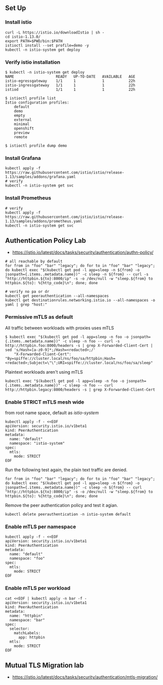 ## Set Up

### Install istio
```
curl -L https://istio.io/downloadIstio | sh -
cd istio-1.13.0/
export PATH=$PWD/bin:$PATH
istioctl install --set profile=demo -y
kubectl -n istio-system get deploy
```

### Verify istio installation

```
$ kubectl -n istio-system get deploy
NAME                   READY   UP-TO-DATE   AVAILABLE   AGE
istio-egressgateway    1/1     1            1           22h
istio-ingressgateway   1/1     1            1           22h
istiod                 1/1     1            1           22h

$ istioctl profile list
Istio configuration profiles:
    default
    demo
    empty
    external
    minimal
    openshift
    preview
    remote

$ istioctl profile dump demo
```

### Install Grafana
```
kubectl apply -f https://raw.githubusercontent.com/istio/istio/release-1.13/samples/addons/grafana.yaml
# verify
kubectl -n istio-system get svc
```

### Install Prometheus
```
# verify
kubectl apply -f https://raw.githubusercontent.com/istio/istio/release-1.13/samples/addons/prometheus.yaml
kubectl -n istio-system get svc
```


## Authentication Policy Lab
* https://istio.io/latest/docs/tasks/security/authentication/authn-policy/

```
# all reachable by default
for from in "foo" "bar" "legacy"; do for to in "foo" "bar" "legacy"; do kubectl exec "$(kubectl get pod -l app=sleep -n ${from} -o jsonpath={.items..metadata.name})" -c sleep -n ${from} -- curl -s "http://httpbin.${to}:8000/ip" -s -o /dev/null -w "sleep.${from} to httpbin.${to}: %{http_code}\n"; done; done

# verify no pa or dr
kubectl get peerauthentication --all-namespaces
kubectl get destinationrules.networking.istio.io --all-namespaces -o yaml | grep "host:"
```

### Permissive mTLS as default

All traffic between workloads with proxies uses mTLS
```
$ kubectl exec "$(kubectl get pod -l app=sleep -n foo -o jsonpath={.items..metadata.name})" -c sleep -n foo -- curl -s http://httpbin.foo:8000/headers -s | grep X-Forwarded-Client-Cert | sed 's/Hash=[a-z0-9]*;/Hash=<redacted>;/'
    "X-Forwarded-Client-Cert": "By=spiffe://cluster.local/ns/foo/sa/httpbin;Hash=<redacted>;Subject=\"\";URI=spiffe://cluster.local/ns/foo/sa/sleep"
```

Plaintext workloads aren't using mTLS
```
kubectl exec "$(kubectl get pod -l app=sleep -n foo -o jsonpath={.items..metadata.name})" -c sleep -n foo -- curl http://httpbin.legacy:8000/headers -s | grep X-Forwarded-Client-Cert
```

### Enable STRICT mTLS mesh wide
from root name space, default as *istio-system*

```
kubectl apply -f - <<EOF
apiVersion: security.istio.io/v1beta1
kind: PeerAuthentication
metadata:
  name: "default"
  namespace: "istio-system"
spec:
  mtls:
    mode: STRICT
EOF
```

Run the following test again, the plain text traffic are denied.
```
for from in "foo" "bar" "legacy"; do for to in "foo" "bar" "legacy"; do kubectl exec "$(kubectl get pod -l app=sleep -n ${from} -o jsonpath={.items..metadata.name})" -c sleep -n ${from} -- curl "http://httpbin.${to}:8000/ip" -s -o /dev/null -w "sleep.${from} to httpbin.${to}: %{http_code}\n"; done; done
```

Remove the peer authentication policy and test it agian.
```
kubectl delete peerauthentication -n istio-system default
```

### Enable mTLS per namespace

```
kubectl apply -f - <<EOF
apiVersion: security.istio.io/v1beta1
kind: PeerAuthentication
metadata:
  name: "default"
  namespace: "foo"
spec:
  mtls:
    mode: STRICT
EOF
```


### Enable mTLS per workload 

```
cat <<EOF | kubectl apply -n bar -f -
apiVersion: security.istio.io/v1beta1
kind: PeerAuthentication
metadata:
  name: "httpbin"
  namespace: "bar"
spec:
  selector:
    matchLabels:
      app: httpbin
  mtls:
    mode: STRICT
EOF
```

## Mutual TLS Migration lab
* https://istio.io/latest/docs/tasks/security/authentication/mtls-migration/